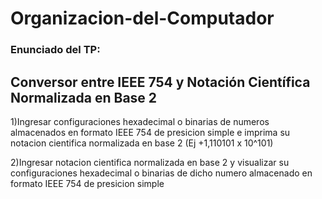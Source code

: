 # Organizacion-del-Computador
### Enunciado del TP:
## Conversor entre IEEE 754 y Notación Científica Normalizada en Base 2
 1)Ingresar configuraciones hexadecimal o binarias de numeros almacenados en formato IEEE 
 754 de presicion simple e imprima su notacion cientifica normalizada en base 2
(Ej +1,110101 x 10^101)  

 2)Ingresar notacion cientifica normalizada en base 2 y visualizar su 
 configuraciones hexadecimal o binarias de dicho numero almacenado 
 en formato IEEE 754 de presicion simple

